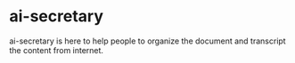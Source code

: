 # ai-secretary
ai-secretary is here to help people to organize the document and transcript the content from internet.
